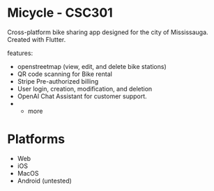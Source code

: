 # Micycle - CSC301
Cross-platform bike sharing app designed for the city of Mississauga. Created with Flutter.

features:
- openstreetmap (view, edit, and delete bike stations)
- QR code scanning for Bike rental 
- Stripe Pre-authorized billing
- User login, creation, modification, and deletion 
- OpenAI Chat Assistant for customer support. 
- + more


# Platforms
- Web
- iOS
- MacOS
- Android (untested)
